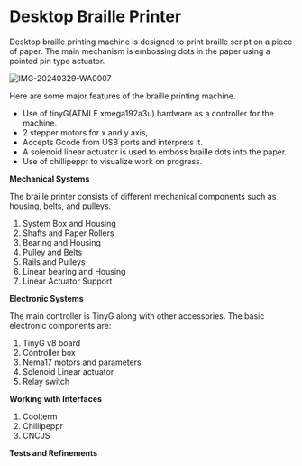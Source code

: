 # Desktop Braille Printer

Desktop braille printing machine is designed to print braille script on a piece of paper. The main mechanism is embossing dots in the paper using a pointed pin type actuator.

![IMG-20240329-WA0007](https://github.com/fablabnepal1/Desktop-Braille-Printing-Machine/assets/140875358/967ec639-ef22-453c-ac73-73f3ae72a742)

Here are some major features of the braille printing machine.
* Use of tinyG(ATMLE xmega192a3u) hardware as a controller for the machine.
* 2 stepper motors for x and y axis,
* Accepts Gcode from USB ports and interprets it.
* A solenoid linear actuator is used to emboss braille dots into the paper.
* Use of chillipeppr to visualize work on progress.


**Mechanical Systems**
  
The braille printer consists of different mechanical components such as housing, belts, and pulleys.

1. System Box and Housing
2. Shafts and  Paper Rollers
3. Bearing and Housing
4. Pulley and Belts
5. Rails and Pulleys
6. Linear bearing and Housing
7. Linear Actuator Support

**Electronic Systems**

The main controller is TinyG along with other accessories. The basic electronic components are: 

1. TinyG v8 board
2. Controller box
3. Nema17 motors and parameters
4. Solenoid Linear actuator
5. Relay switch

**Working with Interfaces**
1. Coolterm
2. Chillipeppr
3. CNCJS

**Tests and Refinements**

